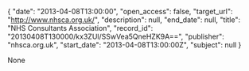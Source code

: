 {
  "date": "2013-04-08T13:00:00", 
  "open_access": false, 
  "target_url": "http://www.nhsca.org.uk/", 
  "description": null, 
  "end_date": null, 
  "title": "NHS Consultants Association", 
  "record_id": "20130408T130000/kx3ZUl/SSwVea5QneHZK9A==", 
  "publisher": "nhsca.org.uk", 
  "start_date": "2013-04-08T13:00:00Z", 
  "subject": null
}

None